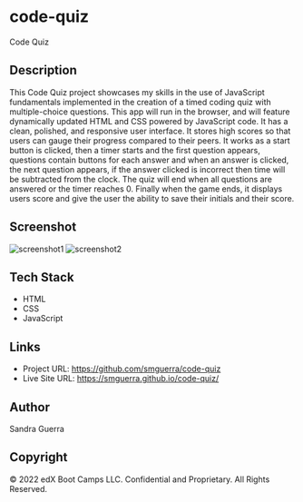 # code-quiz


Code Quiz



## Description 


This Code Quiz project showcases my skills in the use of JavaScript fundamentals implemented in the creation of a timed coding quiz with multiple-choice questions. This app will run in the browser, and will feature dynamically updated HTML and CSS powered by JavaScript code. It has a clean, polished, and responsive user interface. It stores high scores so that users can gauge their progress compared to their peers. It works as a start button is clicked, then a timer starts and the first question appears, questions contain buttons for each answer and when an answer is clicked, the next question appears, if the answer clicked is incorrect then time will be subtracted from the clock. The quiz will end when all questions are answered or the timer reaches 0. Finally when the game ends, it displays users score and give the user the ability to save their initials and their score.



## Screenshot

![screenshot1](https://user-images.githubusercontent.com/118385737/214310972-b96cee83-dfef-43fb-b8a5-fa1e16f5ec71.png)
![screenshot2](https://user-images.githubusercontent.com/118385737/214310994-605537e2-2f61-4a2e-8216-431486bf0c7d.png)






## Tech Stack

- HTML
- CSS
- JavaScript


## Links

- Project URL:  https://github.com/smguerra/code-quiz
- Live Site URL:  https://smguerra.github.io/code-quiz/


## Author

Sandra Guerra


## Copyright

© 2022 edX Boot Camps LLC. Confidential and Proprietary. All Rights Reserved.
